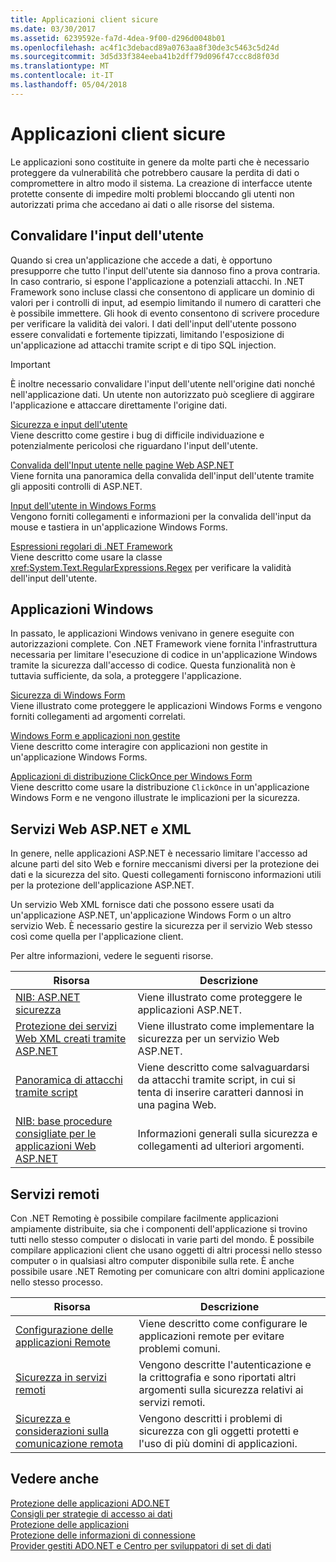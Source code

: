 ```yaml
---
title: Applicazioni client sicure
ms.date: 03/30/2017
ms.assetid: 6239592e-fa7d-4dea-9f00-d296d0048b01
ms.openlocfilehash: ac4f1c3debacd89a0763aa8f30de3c5463c5d24d
ms.sourcegitcommit: 3d5d33f384eeba41b2dff79d096f47ccc8d8f03d
ms.translationtype: MT
ms.contentlocale: it-IT
ms.lasthandoff: 05/04/2018
---
```

# <a name="secure-client-applications"></a>Applicazioni client sicure
Le applicazioni sono costituite in genere da molte parti che è necessario proteggere da vulnerabilità che potrebbero causare la perdita di dati o compromettere in altro modo il sistema. La creazione di interfacce utente protette consente di impedire molti problemi bloccando gli utenti non autorizzati prima che accedano ai dati o alle risorse del sistema.  
  
## <a name="validate-user-input"></a>Convalidare l'input dell'utente  
 Quando si crea un'applicazione che accede a dati, è opportuno presupporre che tutto l'input dell'utente sia dannoso fino a prova contraria. In caso contrario, si espone l'applicazione a potenziali attacchi. In .NET Framework sono incluse classi che consentono di applicare un dominio di valori per i controlli di input, ad esempio limitando il numero di caratteri che è possibile immettere. Gli hook di evento consentono di scrivere procedure per verificare la validità dei valori. I dati dell'input dell'utente possono essere convalidati e fortemente tipizzati, limitando l'esposizione di un'applicazione ad attacchi tramite script e di tipo SQL injection.  
  
> [!IMPORTANT]
>  È inoltre necessario convalidare l'input dell'utente nell'origine dati nonché nell'applicazione dati. Un utente non autorizzato può scegliere di aggirare l'applicazione e attaccare direttamente l'origine dati.  
  
 [Sicurezza e input dell'utente](../../../../docs/standard/security/security-and-user-input.md)  
 Viene descritto come gestire i bug di difficile individuazione e potenzialmente pericolosi che riguardano l'input dell'utente.  
  
 [Convalida dell'Input utente nelle pagine Web ASP.NET](http://msdn.microsoft.com/library/4ad3dacb-89e0-4cee-89ac-40a3f2a85461)  
 Viene fornita una panoramica della convalida dell'input dell'utente tramite gli appositi controlli di ASP.NET.  
  
 [Input dell'utente in Windows Forms](../../../../docs/framework/winforms/user-input-in-windows-forms.md)  
 Vengono forniti collegamenti e informazioni per la convalida dell'input da mouse e tastiera in un'applicazione Windows Forms.  
  
 [Espressioni regolari di .NET Framework](../../../../docs/standard/base-types/regular-expressions.md)  
 Viene descritto come usare la classe <xref:System.Text.RegularExpressions.Regex> per verificare la validità dell'input dell'utente.  
  
## <a name="windows-applications"></a>Applicazioni Windows  
 In passato, le applicazioni Windows venivano in genere eseguite con autorizzazioni complete. Con .NET Framework viene fornita l'infrastruttura necessaria per limitare l'esecuzione di codice in un'applicazione Windows tramite la sicurezza dall'accesso di codice. Questa funzionalità non è tuttavia sufficiente, da sola, a proteggere l'applicazione.  
  
 [Sicurezza di Windows Form](../../../../docs/framework/winforms/windows-forms-security.md)  
 Viene illustrato come proteggere le applicazioni Windows Forms e vengono forniti collegamenti ad argomenti correlati.  
  
 [Windows Form e applicazioni non gestite](../../../../docs/framework/winforms/advanced/windows-forms-and-unmanaged-applications.md)  
 Viene descritto come interagire con applicazioni non gestite in un'applicazione Windows Forms.  
  
 [Applicazioni di distribuzione ClickOnce per Windows Form](http://msdn.microsoft.com/library/34d8c770-48f2-460c-8d67-4ea5684511df)  
 Viene descritto come usare la distribuzione `ClickOnce` in un'applicazione Windows Form e ne vengono illustrate le implicazioni per la sicurezza.  
  
## <a name="aspnet-and-xml-web-services"></a>Servizi Web ASP.NET e XML  
 In genere, nelle applicazioni ASP.NET è necessario limitare l'accesso ad alcune parti del sito Web e fornire meccanismi diversi per la protezione dei dati e la sicurezza del sito. Questi collegamenti forniscono informazioni utili per la protezione dell'applicazione ASP.NET.  
  
 Un servizio Web XML fornisce dati che possono essere usati da un'applicazione ASP.NET, un'applicazione Windows Form o un altro servizio Web. È necessario gestire la sicurezza per il servizio Web stesso così come quella per l'applicazione client.  
  
 Per altre informazioni, vedere le seguenti risorse.  
  
|Risorsa|Descrizione|  
|--------------|-----------------|  
|[NIB: ASP.NET sicurezza](http://msdn.microsoft.com/library/04b37532-18d9-40b4-8e5f-ee09a70b311d)|Viene illustrato come proteggere le applicazioni ASP.NET.|  
|[Protezione dei servizi Web XML creati tramite ASP.NET](http://msdn.microsoft.com/library/354b2ab1-2782-4542-b32a-dc560178b90c)|Viene illustrato come implementare la sicurezza per un servizio Web ASP.NET.|  
|[Panoramica di attacchi tramite script](http://msdn.microsoft.com/library/772c7312-211a-4eb3-8d6e-eec0aa1dcc07)|Viene descritto come salvaguardarsi da attacchi tramite script, in cui si tenta di inserire caratteri dannosi in una pagina Web.|  
|[NIB: base procedure consigliate per le applicazioni Web ASP.NET](http://msdn.microsoft.com/library/94a52ab8-731d-417e-b997-721baf43df38)|Informazioni generali sulla sicurezza e collegamenti ad ulteriori argomenti.|  
  
## <a name="remoting"></a>Servizi remoti  
 Con .NET Remoting è possibile compilare facilmente applicazioni ampiamente distribuite, sia che i componenti dell'applicazione si trovino tutti nello stesso computer o dislocati in varie parti del mondo. È possibile compilare applicazioni client che usano oggetti di altri processi nello stesso computer o in qualsiasi altro computer disponibile sulla rete. È anche possibile usare .NET Remoting per comunicare con altri domini applicazione nello stesso processo.  
  
|Risorsa|Descrizione|  
|--------------|-----------------|  
|[Configurazione delle applicazioni Remote](http://msdn.microsoft.com/library/92c0c097-d984-4315-835b-7490ecdf1097)|Viene descritto come configurare le applicazioni remote per evitare problemi comuni.|  
|[Sicurezza in servizi remoti](http://msdn.microsoft.com/library/9574262c-d4b1-41c5-8600-24ff147c0add)|Vengono descritte l'autenticazione e la crittografia e sono riportati altri argomenti sulla sicurezza relativi ai servizi remoti.|  
|[Sicurezza e considerazioni sulla comunicazione remota](../../../../docs/framework/misc/security-and-remoting-considerations.md)|Vengono descritti i problemi di sicurezza con gli oggetti protetti e l'uso di più domini di applicazioni.|  
  
## <a name="see-also"></a>Vedere anche  
 [Protezione delle applicazioni ADO.NET](../../../../docs/framework/data/adonet/securing-ado-net-applications.md)  
 [Consigli per strategie di accesso ai dati](http://msdn.microsoft.com/library/72411f32-d12a-4de8-b961-e54fca7faaf5)  
 [Protezione delle applicazioni](/visualstudio/ide/securing-applications)  
 [Protezione delle informazioni di connessione](../../../../docs/framework/data/adonet/protecting-connection-information.md)  
 [Provider gestiti ADO.NET e Centro per sviluppatori di set di dati](http://go.microsoft.com/fwlink/?LinkId=217917)
